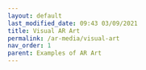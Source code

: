 ```yaml
---
layout: default
last_modified_date: 09:43 03/09/2021
title: Visual AR Art
permalink: /ar-media/visual-art
nav_order: 1
parent: Examples of AR Art
---
```


